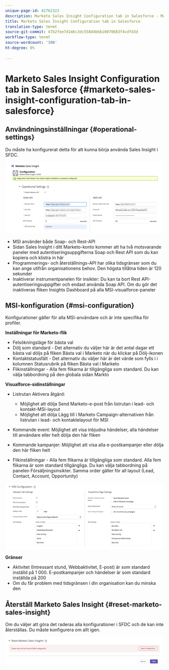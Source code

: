```yaml
---
unique-page-id: 42762322
description: Marketo Sales Insight Configuration tab in Salesforce - Marketo Docs - Product Documentation
title: Marketo Sales Insight Configuration tab in Salesforce
translation-type: tm+mt
source-git-commit: 47b2fee7d146c3dc558d4bbb10070683f4cdfd3d
workflow-type: tm+mt
source-wordcount: '398'
ht-degree: 0%

---
```



# Marketo Sales Insight Configuration tab in Salesforce {#marketo-sales-insight-configuration-tab-in-salesforce}

## Användningsinställningar {#operational-settings}

Du måste ha konfigurerat detta för att kunna börja använda Sales Insight i SFDC.

![](assets/one.png)

* MSI använder både Soap- och Rest-API
* Sidan Sales Insight i ditt Marketo-konto kommer att ha två motsvarande paneler med autentiseringsuppgifterna Soap och Rest API som du kan kopiera och klistra in här
* Programmerings- och återställnings-API har olika tidsgränser som du kan ange utifrån organisationens behov. Den högsta tillåtna tiden är 120 sekunder
* Inaktiverar instrumentpanelen för insikter: Du kan ta bort Rest API-autentiseringsuppgifter och endast använda Soap API. Om du gör det inaktiveras fliken Insights Dashboard på alla MSI-visualforce-paneler

## MSI-konfiguration {#msi-configuration}

Konfigurationer gäller för alla MSI-användare och är inte specifika för profiler.

**Inställningar för Marketo-flik**

* Felsökningsläge för bästa val
* Dölj som standard - Det alternativ du väljer här är det antal dagar ett bästa val döljs på fliken Bästa val i Marketo när du klickar på Dölj-ikonen
* Kontaktstatusfält - Det alternativ du väljer här är det värde som fylls i i kolumnen Statusrubrik på fliken Bästa val i Marketo
* Flikinställningar - Alla fem flikarna är tillgängliga som standard. Du kan välja tabbordning på den globala sidan Markto

**Visualforce-sidinställningar**

* Listrutan Aktivera åtgärd:

   * Möjlighet att dölja Send Marketo-e-post från listrutan i lead- och kontakt-MSI-layout
   * Möjlighet att dölja Lägg till i Marketo Campaign-alternativen från listrutan i lead- och kontaktelayout för MSI

* Kommande event: Möjlighet att visa inbjudna händelser, alla händelser till användare eller helt dölja den här fliken
* Kommande kampanjer: Möjlighet att visa alla e-postkampanjer eller dölja den här fliken helt
* Flikinställningar - Alla fem flikarna är tillgängliga som standard. Alla fem flikarna är som standard tillgängliga. Du kan välja tabbordning på panelen Försäljningsinsikter. Samma order gäller för all layout (Lead, Contact, Account, Opportunity)

![](assets/two.png)

**Gränser**

* Aktivitet (Intressant stund, Webbaktivitet, E-post) är som standard inställd på 1 000. E-postkampanjer och händelser är som standard inställda på 200
* Om du får problem med tidsgränsen i din organisation kan du minska den

## Återställ Marketo Sales Insight {#reset-marketo-sales-insight}

Om du väljer att göra det raderas alla konfigurationer i SFDC och de kan inte återställas. Du måste konfigurera om allt igen.

![](assets/three.png)

